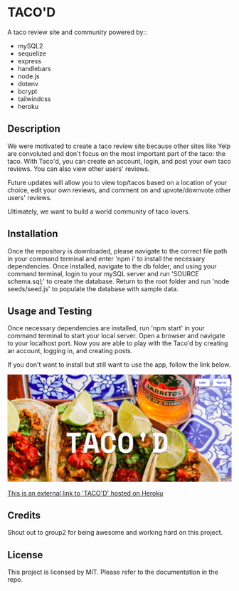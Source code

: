 # TACO'D

A taco review site and community powered by::

- mySQL2
- sequelize
- express
- handlebars
- node.js
- dotenv
- bcrypt
- tailwindcss
- heroku

## Description

We were motivated to create a taco review site because other sites like Yelp are convoluted and don't focus on the most important part of the taco: the taco. With Taco'd, you can create an account, login, and post your own taco reviews. You can also view other users' reviews. 

Future updates will allow you to view top/tacos based on a location of your choice, edit your own reviews, and comment on and upvote/downvote other users' reviews.

Ultimately, we want to build a world community of taco lovers.

## Installation

Once the repository is downloaded, please navigate to the correct file path in your command terminal and enter 'npm i' to install the necessary dependencies. Once installed, navigate to the db folder, and using your command terminal, login to your mySQL server and run 'SOURCE schema.sql;' to create the database. Return to the root folder and run 'node seeds/seed.js' to populate the database with sample data.

## Usage and Testing

Once necessary dependencies are installed, run 'npm start' in your command terminal to start your local server. Open a browser and navigate to your localhost port. Now you are able to play with the Taco'd by creating an account, logging in, and creating posts.

If you don't want to install but still want to use the app, follow the link below.

![TACO'D - A Taco Review Site](/public/images/tacod.png)

[This is an external link to 'TACO'D' hosted on Heroku](https://tacod-app.herokuapp.com/)

## Credits

Shout out to group2 for being awesome and working hard on this project.

## License

This project is licensed by MIT. Please refer to the documentation in the repo.